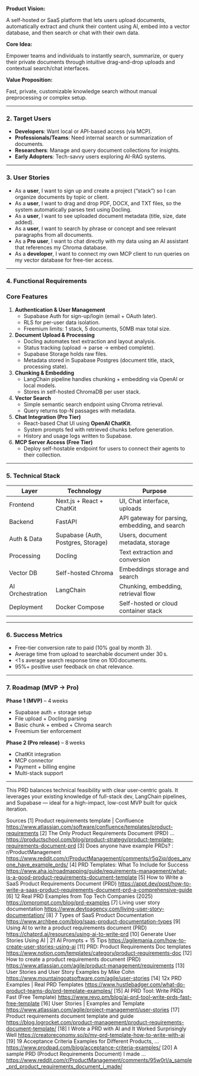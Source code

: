 **Product Vision:**

A self-hosted or SaaS platform that lets users upload documents, automatically extract and chunk their content using AI, embed into a vector database, and then search or chat with their own data.

**Core Idea:**

Empower teams and individuals to instantly search, summarize, or query their private documents through intuitive drag-and-drop uploads and contextual search/chat interfaces.

**Value Proposition:**

Fast, private, customizable knowledge search without manual preprocessing or complex setup.

---

### 2. Target Users

- **Developers**: Want local or API-based access (via MCP).
- **Professionals/Teams**: Need internal search or summarization of documents.
- **Researchers**: Manage and query document collections for insights.
- **Early Adopters**: Tech-savvy users exploring AI-RAG systems.

---

### 3. User Stories

- As a **user**, I want to sign up and create a project (“stack”) so I can organize documents by topic or client.
- As a **user**, I want to drag and drop PDF, DOCX, and TXT files, so the system automatically parses text using Docling.
- As a **user**, I want to see uploaded document metadata (title, size, date added).
- As a **user**, I want to search by phrase or concept and see relevant paragraphs from all documents.
- As a **Pro user**, I want to chat directly with my data using an AI assistant that references my Chroma database.
- As a **developer**, I want to connect my own MCP client to run queries on my vector database for free-tier access.

---

### 4. Functional Requirements

### Core Features

1. **Authentication & User Management**
   - Supabase Auth for sign-up/login (email + OAuth later).
   - RLS for per-user data isolation.
   - Freemium limits: 1 stack, 5 documents, 50MB max total size.
2. **Document Upload & Processing**
   - Docling automates text extraction and layout analysis.
   - Status tracking (upload → parse → embed complete).
   - Supabase Storage holds raw files.
   - Metadata stored in Supabase Postgres (document title, stack, processing state).
3. **Chunking & Embedding**
   - LangChain pipeline handles chunking + embedding via OpenAI or local models.
   - Stores in self-hosted ChromaDB per user stack.
4. **Vector Search**
   - Simple semantic search endpoint using Chroma retrieval.
   - Query returns top-N passages with metadata.
5. **Chat Integration (Pro Tier)**
   - React-based Chat UI using **OpenAI ChatKit**.
   - System prompts fed with retrieved chunks before generation.
   - History and usage logs written to Supabase.
6. **MCP Server Access (Free Tier)**
   - Deploy self-hostable endpoint for users to connect their agents to their collection.

---

### 5. Technical Stack

| Layer            | Technology                         | Purpose                                        |
| ---------------- | ---------------------------------- | ---------------------------------------------- |
| Frontend         | Next.js + React + ChatKit          | UI, Chat interface, uploads                    |
| Backend          | FastAPI                            | API gateway for parsing, embedding, and search |
| Auth & Data      | Supabase (Auth, Postgres, Storage) | Users, document metadata, storage              |
| Processing       | Docling                            | Text extraction and conversion                 |
| Vector DB        | Self-hosted Chroma                 | Embeddings storage and search                  |
| AI Orchestration | LangChain                          | Chunking, embedding, retrieval flow            |
| Deployment       | Docker Compose                     | Self-hosted or cloud container stack           |

---

### 6. Success Metrics

- Free-tier conversion rate to paid (10% goal by month 3).
- Average time from upload to searchable document under 30 s.
- <1 s average search response time on 100 documents.
- 95%+ positive user feedback on chat relevance.

---

### 7. Roadmap (MVP → Pro)

**Phase 1 (MVP)** – 4 weeks

- Supabase auth + storage setup
- File upload + Docling parsing
- Basic chunk + embed + Chroma search
- Freemium tier enforcement

**Phase 2 (Pro release)** – 8 weeks

- ChatKit integration
- MCP connector
- Payment + billing engine
- Multi-stack support

---

This PRD balances technical feasibility with clear user-centric goals. It leverages your existing knowledge of full-stack dev, LangChain pipelines, and Supabase — ideal for a high-impact, low-cost MVP built for quick iteration.

Sources
[1] Product requirements template | Confluence https://www.atlassian.com/software/confluence/templates/product-requirements
[2] The Only Product Requirements Document (PRD) ... https://productschool.com/blog/product-strategy/product-template-requirements-document-prd
[3] Does anyone have example PRDs? : r/ProductManagement https://www.reddit.com/r/ProductManagement/comments/r5q2iq/does_anyone_have_example_prds/
[4] PRD Templates: What To Include for Success https://www.aha.io/roadmapping/guide/requirements-management/what-is-a-good-product-requirements-document-template
[5] How to Write a SaaS Product Requirements Document (PRD) https://appt.dev/post/how-to-write-a-saas-product-requirements-document-prd-a-comprehensive-guide
[6] 12 Real PRD Examples from Top Tech Companies (2025) https://pmprompt.com/blog/prd-examples
[7] Living user story documentation https://www.devtoagency.com/living-user-story-documentation/
[8] 7 Types of SaaS Product Documentation https://www.archbee.com/blog/saas-product-documentation-types
[9] Using AI to write a product requirements document (PRD) https://chatprd.ai/resources/using-ai-to-write-prd
[10] Generate User Stories Using AI | 21 AI Prompts + 15 Tips https://agilemania.com/how-to-create-user-stories-using-ai
[11] PRD: Product Requirements Doc templates https://www.notion.com/templates/category/product-requirements-doc
[12] How to create a product requirements document (PRD) https://www.atlassian.com/agile/product-management/requirements
[13] User Stories and User Story Examples by Mike Cohn https://www.mountaingoatsoftware.com/agile/user-stories
[14] 12x PRD Examples | Real PRD Templates https://www.hustlebadger.com/what-do-product-teams-do/prd-template-examples/
[15] AI PRD Tool: Write PRDs Fast (Free Template) https://www.revo.pm/blog/ai-prd-tool-write-prds-fast-free-template
[16] User Stories | Examples and Template https://www.atlassian.com/agile/project-management/user-stories
[17] Product requirements document template and guide https://blog.logrocket.com/product-management/product-requirements-document-template/
[18] I Wrote a PRD with AI and It Worked Surprisingly Well https://creatoreconomy.so/p/my-prd-template-how-to-write-with-ai
[19] 19 Acceptance Criteria Examples for Different Products, ... https://www.prodpad.com/blog/acceptance-criteria-examples/
[20] A sample PRD (Product Requirements Document) I made ... https://www.reddit.com/r/ProductManagement/comments/95w0rl/a_sample_prd_product_requirements_document_i_made/
